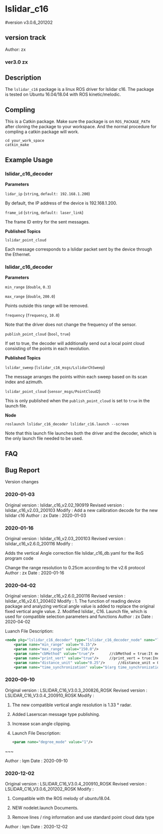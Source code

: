 # lslidar_c16
#version v3.0.6_201202

## version track
Author: zx
### ver3.0 zx

## Description
The `lslidar_c16` package is a linux ROS driver for lslidar c16.
The package is tested on Ubuntu 16.04/18.04 with ROS kinetic/melodic.

## Compling
This is a Catkin package. Make sure the package is on `ROS_PACKAGE_PATH` after cloning the package to your workspace. And the normal procedure for compling a catkin package will work.

```
cd your_work_space
catkin_make 
```

## Example Usage

### lslidar_c16_decoder

**Parameters**

`lidar_ip` (`string`, `default: 192.168.1.200`)

By default, the IP address of the device is 192.168.1.200.

`frame_id` (`string`, `default: laser_link`)

The frame ID entry for the sent messages.

**Published Topics**

`lslidar_point_cloud`

Each message corresponds to a lslidar packet sent by the device through the Ethernet.

### lslidar_c16_decoder

**Parameters**

`min_range` (`double`, `0.3`)

`max_range` (`double`, `200.0`)

Points outside this range will be removed.

`frequency` (`frequency`, `10.0`)

Note that the driver does not change the frequency of the sensor. 

`publish_point_cloud` (`bool`, `true`)

If set to true, the decoder will additionally send out a local point cloud consisting of the points in each revolution.

**Published Topics**

`lslidar_sweep` (`lslidar_c16_msgs/LslidarChSweep`)

The message arranges the points within each sweep based on its scan index and azimuth.

`lslidar_point_cloud` (`sensor_msgs/PointCloud2`)

This is only published when the `publish_point_cloud` is set to `true` in the launch file.

**Node**

```
roslaunch lslidar_c16_decoder lslidar_c16.launch --screen
```
Note that this launch file launches both the driver and the decoder, which is the only launch file needed to be used.



## FAQ


## Bug Report

Version changes

### 2020-01-03

 Original version : lslidar_c16_v2.02_190919
  Revised version  : lslidar_c16_v2.03_200103
  Modify  		 : Add a new calibration decode for the new lslidar c16
  Author			 : zx
  Date			 : 2020-01-03

### 2020-01-16
Original version : lslidar_c16_v2.03_200103
  Revised version  : lslidar_c16_v2.6.0_200116
  Modify  		 : 

Adds the vertical Angle correction file lslidar_c16_db.yaml for the RoS program code

Change the range resolution to 0.25cm according to the v2.6 protocol
  Author			 : zx
  Date			 : 2020-01-16

### 2020-04-02
Original version : lslidar_c16_v2.6.0_200116
Revised version  : lslidar_c16_v2.6.1_200402
Modify  		 : 1. The function of reading device package and analyzing vertical angle value is added to replace the original fixed vertical angle value.
		           2. Modified lslidar_ C16. Launch file, which is used for compatible selection parameters and functions
Author			 : zx
Date			 : 2020-04-02

Luanch File Description:  

~~~xml
<node pkg="lslidar_c16_decoder" type="lslidar_c16_decoder_node" name="lslidar_c16_decoder_node" output="screen">
    <param name="min_range" value="0.15"/>
    <param name="max_range" value="150.0"/>
    <param name="cbMethod" value="true"/>		//cbMethod = true:It means to increase the offset calculation compensation of X and Y coordinates. If false, it will not be added
    <param name="print_vert" value="true"/>		//print_vert = true:Indicates the angle information of the printing device package, and false means to turn off the printing information
    <param name="distance_unit" value="0.25"/>		//distance_unit = 0.25:Represents distance in 0.25cm, = 1 indicates distance in 1cm
    <param name="time_synchronization" value="$(arg time_synchronization)"/>  // time_synchronization = true:Indicates that GPG is used for time service
~~~

### 2020-09-10
Original version : LSLIDAR_C16_V3.0.3_200826_ROSK
Revised version  : LSLIDAR_C16_V3.0.4_200910_ROSK
Modify  	:       

1. The new compatible vertical angle resolution is 1.33 ° radar.

2. Added Laserscan message type publishing.

3. Increase scan angle clipping.

4. Launch File Description:

   	~~~xml
    <param name="degree_mode" value="1"/>  
<!--1 represents the vertical angle resolution of 1.33 ° and 2 represents the vertical angle resolution of 2 ° -->
   <param name="scan_start_angle" value="0.0"/>     <!-- Scan crop start angle-->
   <param name="scan_end_angle" value="36000.0"/>   <!-- Scan clipping end angle, unit: 0.01 degree-->
    <param name="scan_num" value="8"/>      <!--Channels selected by Laserscan-->
 <param name="publish_scan" value="false"/>   <!--Whether to publish Laserscan message type-->
   ~~~
   
   

Author			 : lqm
Date			 : 2020-09-10



### 2020-12-02
Original version : LSLIDAR_C16_V3.0.4_200910_ROSK
Revised version  : LSLIDAR_C16_V3.0.6_201202_ROSK
Modify  	:       

1. Compatible with the ROS melody of ubuntu18.04.

2. NEW nodelet.launch Documents.

3. Remove lines / ring information and use standard point cloud data type

Author			 : lqm
Date			 : 2020-12-02